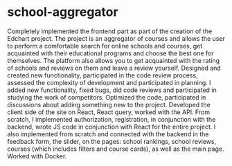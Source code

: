 # school-aggregator
Completely implemented the frontend part as part of the creation of the Edchart project.
The project is an aggregator of courses and allows the user to perform a comfortable search for online schools and courses, get acquainted with their educational programs and choose the best one for themselves. The platform also allows you to get acquainted with the rating of schools and reviews on them and leave a review yourself.
Designed and created new functionality, participated in the code review process, assessed the complexity of development and participated in planning.
I added new functionality, fixed bugs, did code reviews and participated in studying the work of competitors. Optimized the code, participated in discussions about adding something new to the project. Developed the client side of the site on React, React query, worked with the API. From scratch, I implemented authorization, registration, in conjunction with the backend, wrote JS code in conjunction with React for the entire project. I also implemented from scratch and connected with the backend in the feedback form, the slider, on the pages: school rankings, school reviews, courses (which includes filters and course cards), as well as the main page. Worked with Docker.
